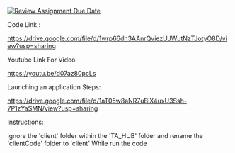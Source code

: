 [![Review Assignment Due Date](https://classroom.github.com/assets/deadline-readme-button-24ddc0f5d75046c5622901739e7c5dd533143b0c8e959d652212380cedb1ea36.svg)](https://classroom.github.com/a/ZMFqDx2I)

Code Link :

https://drive.google.com/file/d/1wrp66dh3AAnrQviezUJWutNzTJotyO8D/view?usp=sharing

Youtube Link For Video:

https://youtu.be/d07az80pcLs

Launching an application Steps:

https://drive.google.com/file/d/1aT05w8aNR7uBiX4uxU3Ssh-7P1zYaSMN/view?usp=sharing

Instructions:

ignore the 'client' folder within the 'TA_HUB' folder and rename the 'clientCode' folder to 'client' While run the code
